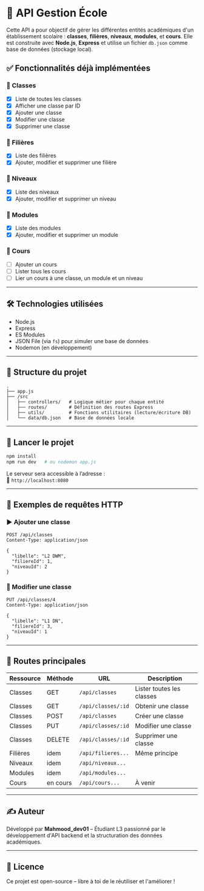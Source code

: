 
# 📘 API Gestion École

Cette API a pour objectif de gérer les différentes entités académiques d'un établissement scolaire : **classes**, **filières**, **niveaux**, **modules**, et **cours**. Elle est construite avec **Node.js**, **Express** et utilise un fichier `db.json` comme base de données (stockage local).

## ✅ Fonctionnalités déjà implémentées

### 🔹 Classes
- [x] Liste de toutes les classes
- [x] Afficher une classe par ID
- [x] Ajouter une classe
- [x] Modifier une classe
- [x] Supprimer une classe

### 🔹 Filières
- [x] Liste des filières
- [x] Ajouter, modifier et supprimer une filière

### 🔹 Niveaux
- [x] Liste des niveaux
- [x] Ajouter, modifier et supprimer un niveau

### 🔹 Modules
- [x] Liste des modules
- [x] Ajouter, modifier et supprimer un module

### 🔹 Cours
- [ ] Ajouter un cours
- [ ] Lister tous les cours
- [ ] Lier un cours à une classe, un module et un niveau

---

## 🛠️ Technologies utilisées

- Node.js
- Express
- ES Modules
- JSON File (via `fs`) pour simuler une base de données
- Nodemon (en développement)

---

## 📁 Structure du projet

```
.
├── app.js
├── /src
│   ├── controllers/   # Logique métier pour chaque entité
│   ├── routes/        # Définition des routes Express
│   ├── utils/         # Fonctions utilitaires (lecture/écriture DB)
│   └── data/db.json   # Base de données locale
```

---

## 🚀 Lancer le projet

```bash
npm install
npm run dev   # ou nodemon app.js
```

Le serveur sera accessible à l’adresse :  
📍 `http://localhost:8080`

---

## 🧪 Exemples de requêtes HTTP

### ▶️ Ajouter une classe

```http
POST /api/classes
Content-Type: application/json

{
  "libelle": "L2 DWM",
  "filiereId": 1,
  "niveauId": 2
}
```

### 🔄 Modifier une classe

```http
PUT /api/classes/4
Content-Type: application/json

{
  "libelle": "L1 DN",
  "filiereId": 3,
  "niveauId": 1
}
```

---

## 📌 Routes principales

| Ressource | Méthode | URL                          | Description                     |
|-----------|---------|------------------------------|---------------------------------|
| Classes   | GET     | `/api/classes`               | Lister toutes les classes       |
| Classes   | GET     | `/api/classes/:id`           | Obtenir une classe              |
| Classes   | POST    | `/api/classes`               | Créer une classe                |
| Classes   | PUT     | `/api/classes/:id`           | Modifier une classe             |
| Classes   | DELETE  | `/api/classes/:id`           | Supprimer une classe            |
| Filières  | idem    | `/api/filieres...`           | Même principe                   |
| Niveaux   | idem    | `/api/niveaux...`            |                                 |
| Modules   | idem    | `/api/modules...`            |                                 |
| Cours     | en cours| `/api/cours...`              | À venir                         |

---

## ✍️ Auteur

Développé par **Mahmood_dev01** – Étudiant L3 passionné par le développement d'API backend et la structuration des données académiques.

---

## 📄 Licence

Ce projet est open-source – libre à toi de le réutiliser et l'améliorer !
